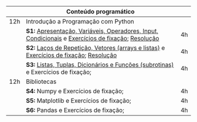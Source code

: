 |     | **Conteúdo programático**                                                                 |    |
|-----|-------------------------------------------------------------------------------------------|----|
| 12h | Introdução a Programação com Python                                                       |    |
|     | **S1:** [Apresentação, Variáveis, Operadores, Input, Condicionais](https://colab.research.google.com/drive/1KTqn4m0F87dZt3yX_BF6Qg3me1PM-Qzw?usp=sharing) e [Exercícios de fixação](https://colab.research.google.com/drive/18x9rVvFUzhxWhHZnXZGlSsH-dF5HPlDb?usp=sharing); [Resolução](https://colab.research.google.com/drive/1118bHAZeuP7gc4DxoE3z32nVsranaueP?usp=sharing)| 4h |
|     | **S2:** [Laços de Repetição, Vetores (arrays e listas)](https://colab.research.google.com/drive/1TO-ImIIbKrqB0pvuUvDtrBFZ2mmGQiS7?usp=sharing) e [Exercícios de fixação](https://colab.research.google.com/drive/1t1Jzn_T6SGhgAPrb3qzm6iaEC-KyJ0aX?usp=sharing); [Resolução](https://colab.research.google.com/drive/1F3-34Hn_2GLGgNA9fE31E9mj5pEYN9Jl?usp=sharing)           | 4h |
|     | **S3:** [Listas, Tuplas, Dicionários e Funções (subrotinas)](https://colab.research.google.com/drive/1ZTMRg7CcU2BJey42VjPK2Z8F0PLYb5oM?usp=sharing) e Exercícios de fixação;       | 4h |
| 12h | Bibliotecas                                                                               |    |
|     | **S4:** Numpy e Exercícios de fixação;                                                    | 4h |
|     | **S5:** Matplotlib e Exercícios de fixação;                                               | 4h |
|     | **S6:** Pandas e Exercícios de fixação;                                                   | 4h |
